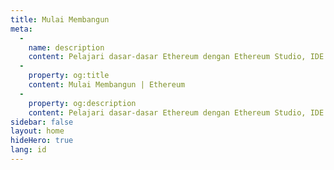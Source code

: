 ```yaml
---
title: Mulai Membangun
meta:
  - 
    name: description
    content: Pelajari dasar-dasar Ethereum dengan Ethereum Studio, IDE berbasis web kami untuk kamu yang ingin membuat dan menguji smart contract.
  - 
    property: og:title
    content: Mulai Membangun | Ethereum
  - 
    property: og:description
    content: Pelajari dasar-dasar Ethereum dengan Ethereum Studio, IDE berbasis web kami untuk kamu yang ingin membuat dan menguji smart contract.
sidebar: false
layout: home
hideHero: true
lang: id
---
```


<BuildPage />